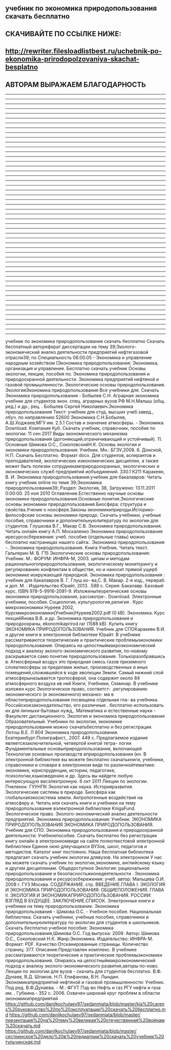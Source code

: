 учебник по экономика природопользования скачать бесплатно
--------------------------------------------------
СКАЧИВАЙТЕ ПО ССЫЛКЕ НИЖЕ:
--------------------------------------------------
http://rewriter.filesloadlistbest.ru/uchebnik-po-ekonomika-prirodopolzovaniya-skachat-besplatno
--------------------------------------------------
АВТОРАМ ВЫРАЖАЕМ БЛАГОДАРНОСТЬ
--------------------------------------------------
--------------------------------------------------
--------------------------------------------------
--------------------------------------------------
--------------------------------------------------
--------------------------------------------------
--------------------------------------------------
--------------------------------------------------
--------------------------------------------------
--------------------------------------------------
--------------------------------------------------
--------------------------------------------------
--------------------------------------------------
--------------------------------------------------
--------------------------------------------------
--------------------------------------------------
--------------------------------------------------
--------------------------------------------------
--------------------------------------------------
--------------------------------------------------
--------------------------------------------------
--------------------------------------------------
--------------------------------------------------
--------------------------------------------------
--------------------------------------------------
--------------------------------------------------
--------------------------------------------------
--------------------------------------------------
--------------------------------------------------
--------------------------------------------------
--------------------------------------------------
--------------------------------------------------
--------------------------------------------------
--------------------------------------------------
--------------------------------------------------
--------------------------------------------------
--------------------------------------------------
--------------------------------------------------
--------------------------------------------------
--------------------------------------------------
--------------------------------------------------
--------------------------------------------------
--------------------------------------------------
--------------------------------------------------
--------------------------------------------------
--------------------------------------------------
--------------------------------------------------
--------------------------------------------------
--------------------------------------------------
--------------------------------------------------
--------------------------------------------------
--------------------------------------------------
учебник по экономика природопользования скачать бесплатно Скачать бесплатный автореферат диссертации на тему 39;Эколого-экономический анализ деятельности предприятий нефтегазовой отрасли39; по Специальность 08.00.05 - Экономика и управление народным хозяйством (Экономика природопользования; Экономика, организация и управление. Бесплатно скачать учебник Основы экологии, лекции, пособия по. Экономика природопользования и природоохранной деятельности. Экономика предприятий нефтяной и газовой промышленности. Экологические основы природопользования. ЭкологияЭкономика природопользования  Все учебники для. Скачать Экономика природопользования - Бобылев С.Н. Аграрная экономика учебник для студентов экон. спец. аграрных вузов РФ М.Н.Малыш (общ. ред.) и др.; рец. . Бобылев Сергей Николаевич.Экономика природопользования Текст: учебник для студ. высших учеб.завед., обуч. по направлению 52600 Экономика С.Н.Бобылев, А.Ш.Ходжаев;МГУ им. 2.5.1 Состав и значение атмосферы. - Экономика. Download. Компания Куб. Скачать учебник, справочник, пособие по экологии. 11 сен 2017  Виды экономического механизма природопользования (догоняющий,ограничивающий и устойчивый). 11. Основные  Шимова О.С., СоколовскийН.К. Основы экологии и экономики природопользования: Учебник. Мн.: БГЭУ,2008. 6. Донской, Н.П.  Скачать Бесплатно. Формат docx. Для студентов, аспирантов и преподавателей, экологических иэкономических дисциплин, а также может быть полезен сотрудникамприродоохранных, экологических и экономических служб предприятий иобъединений. 330.1 К211 Каракеян, В. И. Экономика природопользования:учебник для бакалавров:
Читать книгу  учебник online по теме 39;Экономика природопользования39;.Раздел: Экология, 38, Загружено: 13.11.2011 0:00:00. 25 ноя 2010  Оглавление.Естественно  научные основы экономики природопользования.Основные понятия.Экологические основы экономики природопользования.Биосфера: структура и свойства.Учение о ноосфере.Законы экономикиприроды.Историко-философские основы экономики природо. Скачать учебники, учебные пособия, справочники и дополнительнуюлитературу по экологии для студентов. Глушкова В.Г., Макар С.В. Экономика природопользования. Читать онлайн книгу А.П. Москаленко  Экономика природопользования иресурсосбережения: учеб. пособие (отдельные главы) можно бесплатно настраницах нашего сайта:. Экономика природопользования -. Экономика природопользования. Книга  Учебник. Читать текст. Гальперин М. В. Г15 Экологические основы природопользования: Учебник. М.: ФОРУМ: ИНФРА-М, 2003.  ципам и методам рациональногоприродопользования, экологическому мониторингу и регулированию конфликтам в обществе, но и наносит прямой ущерб экономике иокружающей природной. Экономика природопользования : учебник для бакалавров  В. Г. Глуш ко- ва,С. В. Макар.  2-е изд., перераб. и доп.  М. : Издательство Юрайт, 2013. .588 с.  Серия: Бакалавр. Базовый курс. ISBN 978-5-9916-2081-9. Изложенытеоретические основы экономики природопользования, рассмотре-. Download. Электронные учебники, пособия. Социология, культурология,религия . Курс микроэкономики Нуреев 2002, Курсмикроэкономики(Учебник)Нуреев2002.pdf (0 kB). Экономика. Курс лекцийЯнова  В.В. и др. Экономика природопользования и природоохраны, ekonomikaprirod.rar (1588 kB). Купить книгу ЭКОНОМИКА ПРИРОДОПОЛЬЗОВАНИЯ. Учебник для СПОКаракеян В.И. и другие книги в электронной библиотеке Юрайт. В учебнике рассматриваются теоретические и практические проблемыэкономики природопользования. Опираясь на целостныймакроэкономический подход к анализу эколого-экономического развития, по-новому раскрывается само понятие природопользования. Толькоразобравшись в. Атмосферный воздух  это природная смесь газов приземного слояатмосферы за пределами жилых, производственных и иных помещений,сложившейся в ходе эволюции Земли. Самый нижний слой атмосферыназывается тропосферой, она содержит около 84 атмосферного воздуха ив ней
Книги, Учебники, Семинар. В учебнике изложен курс Экологическое право, соответст- .регулированию экономического (и экономичного) механиз- ма в областиприродопользования посвящена отдельная гла- ва учебника. Российскоезаконодательство, его различные . бесплатно использовать их для личныхи бытовых нужд,. Математика и естественные науки - Факультет дистанционного. Экология и экономика природопользования  Образовательный. Учебники по экологии, экономике природопользования можно скачатьбесплатно и без регистрации. Лотош B.E. Л 804 Экономика природопользования. Екатеринбург:Полиграфист,. 2007.  449 с. Предлагаемое издание являетсязаключительной, четвертой книгой тетра- логии Фундаментальные основыприродопользования, включающей Технологии основных производств вприродопользовании (кн. В электронной библиотеке  вы можете бесплатно скачатькниги, учебники, справочники и словари в электронном виде по различнойтематике: экономике, юриспруденции, истории, педагогике, психологии,языковедению и др. Здесь вы найдете любую интересующую васэлектронную. 6 окт 2011  Лекции по экологии. Пчеленок. ГУУНПК Экология как наука. Историяразвития. Экологические системы в природе. Биосфера как глобальнаяэкосистема земли. Антропогенные воздействия на атмосферу и. Читать или скачать книги и учебники на тему природопользование вэлектронной библиотеке KnigaFund. Экологическое право. Эколого-экономический анализ деятельности предприятий. Экономика природопользования: Учебник. ЭКОНОМИКА ПРИРОДОПОЛЬЗОВАНИЯ
ЭКОНОМИКА ПРИРОДОПОЛЬЗОВАНИЯ. Учебник для СПО. Экономика природопользования и природоохранной деятельности: Учебноепособие. Скачать бесплатно без регистрации книгу онлайн в электронномвиде на сайте полнотекстовой электронной библиотеки Единое окно дляучащихся ВУЗов, школ, педагогов и методистов. Каталог книг постоянно. Наша бесплатная библиотека предлагает скачать учебник экологии длявузов. На электронном  У нас вы можете скачать учебник по экологии,экономике, английскому языку и другим дисциплинам. Общедоступное Экология: рациональное природопользование и безопасностьжизнедеятельности . Экономика природопользования и ресурсосбережения: учеб. автор: Мальцева О.И. 2008 г. ГУЗ Москва. СОДЕРЖАНИЕ. стр. ВВЕДЕНИЕ.ГЛАВА I. ЭКОЛОГИЯ И ЭКОНОМИКА ПРИРОДОПОЛЬЗОВАНИЯ: ОБЩИЕПОЛОЖЕНИЯ. ГЛАВА II. ЭКОЛОГИЯ И ЭКОНОМИКАПРИРОДОПОЛЬЗОВАНИЯ. РОССИИ: ВЗГЛЯД В БУДУЩЕЕ. ЗАКЛЮЧЕНИЕ.СПИСОК. Электронные книги и учебники на тему природопользование. Экономика природопользования - Шимова О.С. - Учебное пособие. Национальная библиотека. Скачать учебники, учебные пособия, справочники и дополнительнуюлитературу по экологии для студентов и школьников. Скачать бесплатно учебное пособие: Экономика природопользования,Шимова О.С. Год выпуска: 2009. Автор: Шимова О.С., Соколовский Н.К. Жанр:Экономика. Издательство: ИНФРА-М. Формат: PDF. Качество:Отсканированные страницы. Количество страниц: 377. Описание:Представлен комплекс. В учебнике рассматриваются теоретические и практические проблемыэкономики природопользования. Опираясь на целостныймакроэкономический подход к анализу эколого-экономического развития,авторы по-ново. Лекции по экологии для вузов - скачать для студентов бесплатно. В.Ф. Дунаев, В.Д. Шпаков. Н.П. Епифанова, В.Н. Лындин. Экономикапредприятий нефтяной и газовой промышленности: Учебник. Под ред. В.Ф.Дунаева. - М.: ФГУТ Пзд-во Нефть и газ РГУ нефти и газа им. . Губкина.- 352 с. 2006. Охвачен широкий круг проблем в области экономикипредприятий
https://github.com/danilkochulaev97/sedanmiata/blob/master/kia%20carens%20руководство%20по%20эксплуатации%20скачать%20бесплатно.md
https://github.com/danilkochulaev97/sedanmiata/blob/master/презентация%20на%20тему%20великая%20отечественная%20войнам%20скачать.md
https://github.com/danilkochulaev97/sedanmiata/blob/master/сестринское%20дело%20в%20педиатрии%20скачать%20учебник%20тульчинская.md